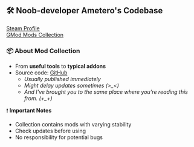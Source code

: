 ## 🛠 Noob-developer Ametero's Codebase  
[Steam Profile](https://steamcommunity.com/id/Ametero/)  
[GMod Mods Collection](https://steamcommunity.com/workshop/filedetails/?id=3441592680)  

### 📦 About Mod Collection
- From **useful tools** to **typical addons**  
- Source code: [GitHub](https://github.com/AmeteriusGMod)  
  - *Usually published immediately*  
  - *Might delay updates sometimes (>_<)*
  - *And I've brought you to the same place where you're reading this from. (+_+)*  

❗ **Important Notes**  
- Collection contains mods with varying stability  
- Check updates before using  
- No responsibility for potential bugs
